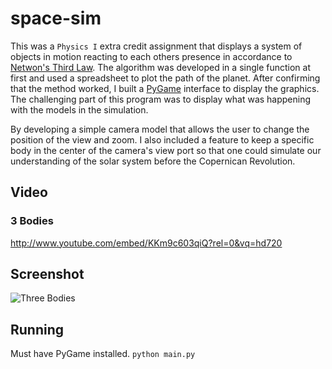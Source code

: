 space-sim
=========

This was a `Physics I` extra credit assignment that displays a system of objects in motion reacting to each others presence in accordance to [Netwon's Third Law](http://en.wikipedia.org/wiki/Newton's_laws_of_motion).
The algorithm was developed in a single function at first and used a spreadsheet to plot the path of the planet.
After confirming that the method worked, I built a [PyGame](http://www.pygame.org) interface to display the graphics.
The challenging part of this program was to display what was happening with the models in the simulation.

By developing a simple camera model that allows the user to change the position of the view and zoom.
I also included a feature to keep a specific body in the center of the camera's view port so that one could simulate our understanding of the solar system before the Copernican Revolution. 

Video
------
### 3 Bodies
<http://www.youtube.com/embed/KKm9c603qiQ?rel=0&vq=hd720>

Screenshot
-----------
![Three Bodies](http://robmurrer.com/assets/projects/orbit/interface.png)

## Running
Must have PyGame installed.
`python main.py`
